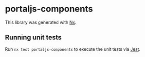 # portaljs-components

This library was generated with [Nx](https://nx.dev).

## Running unit tests

Run `nx test portaljs-components` to execute the unit tests via [Jest](https://jestjs.io).
